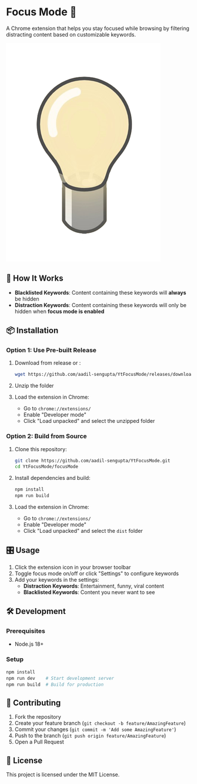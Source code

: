 # Focus Mode 🎯

A Chrome extension that helps you stay focused while browsing by filtering distracting content based on customizable keywords.

![Focus Mode](./focusMode/public/logo.png)

## 🚀 How It Works

- **Blacklisted Keywords**: Content containing these keywords will **always** be hidden
- **Distraction Keywords**: Content containing these keywords will only be hidden when **focus mode is enabled**

## 📦 Installation

### Option 1: Use Pre-built Release

1. Download from release or :
   ```bash
   wget https://github.com/aadil-sengupta/YtFocusMode/releases/download/release/crx-focus-mode-1.0.0.zip
   ```
2. Unzip the folder

3. Load the extension in Chrome:
   - Go to `chrome://extensions/`
   - Enable "Developer mode" 
   - Click "Load unpacked" and select the unzipped folder

### Option 2: Build from Source

1. Clone this repository:
   ```bash
   git clone https://github.com/aadil-sengupta/YtFocusMode.git
   cd YtFocusMode/focusMode
   ```

2. Install dependencies and build:
   ```bash
   npm install
   npm run build
   ```

3. Load the extension in Chrome:
   - Go to `chrome://extensions/`
   - Enable "Developer mode" 
   - Click "Load unpacked" and select the `dist` folder

## 🎛️ Usage

1. Click the extension icon in your browser toolbar
2. Toggle focus mode on/off or click "Settings" to configure keywords
3. Add your keywords in the settings:
   - **Distraction Keywords**: Entertainment, funny, viral content
   - **Blacklisted Keywords**: Content you never want to see

## 🛠️ Development

### Prerequisites
- Node.js 18+

### Setup
```bash
npm install
npm run dev    # Start development server
npm run build  # Build for production
```

## 🤝 Contributing

1. Fork the repository
2. Create your feature branch (`git checkout -b feature/AmazingFeature`)
3. Commit your changes (`git commit -m 'Add some AmazingFeature'`)
4. Push to the branch (`git push origin feature/AmazingFeature`)
5. Open a Pull Request

## 📝 License

This project is licensed under the MIT License.
